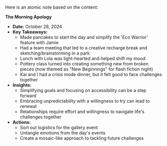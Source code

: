Here is an atomic note based on the content:

**The Morning Apology**

* **Date:** October 26, 2024
* **Key Takeaways:**
	+ Made pancakes to start the day and simplify the 'Eco Warrior' feature with Jamie
	+ Had a team meeting that led to a creative recharge break and sketching/brainstorming in a park
	+ Lunch with Lola was light-hearted and helped shift my mood
	+ Pottery class turned into creating something new from broken pieces (now themed as "New Beginnings" for flash fiction night)
	+ Kai and I had a crisis mode dinner, but it felt good to face challenges together
* **Insights:**
	+ Simplifying goals and focusing on accessibility can be a step forward
	+ Embracing unpredictability with a willingness to try can lead to renewal
	+ Relationships require effort and willingness to navigate life's challenges together
* **Actions:**
	+ Sort out logistics for the gallery event
	+ Untangle emotions from the day's events
	+ Create a mosaic-like approach to tackling future challenges